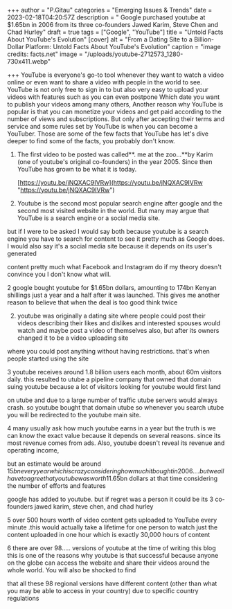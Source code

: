 +++
author = "P.Gitau"
categories = "Emerging Issues & Trends"
date = 2023-02-18T04:20:57Z
description = "  Google purchased youtube at $1.65bn in 2006 from its three co-founders Jawed Karim, Steve Chen and Chad Hurley"
draft = true
tags = ["Google", "YouTube"]
title = "Untold Facts About YouTube's Evolution"
[cover]
alt = "From a Dating Site to a Billion-Dollar Platform: Untold Facts About YouTube's Evolution"
caption = "image credits: facts.net"
image = "/uploads/youtube-2712573_1280-730x411.webp"

+++
YouTube is everyone's go-to tool whenever they want to watch a video online or even want to share a video with people in the world to see. YouTube is not only free to sign in to but also very easy to upload your videos with features such as you can even postpone Which date you want to publish your videos among many others, Another reason why YouTube is popular is that you can monetize your videos and get paid according to the number of views and subscriptions. But only after accepting their terms and service and some rules set by YouTube is when you can become a YouTuber. Those are some of the few facts that YouTube has let's dive deeper to find some of the facts, you probably don't know.

1. The first video to be posted was called**. me at the zoo...**by Karim (one of youtube's original co-founders) in the year 2005. Since then YouTube has grown to be what it is today.

   [https://youtu.be/jNQXAC9IVRw](https://youtu.be/jNQXAC9IVRw "https://youtu.be/jNQXAC9IVRw")
2. Youtube is the second most popular search engine after google and the second most visited website in the world. But many may argue that YouTube is a search engine or a social media site.

but if I were to be asked I would say both because youtube is a search engine you have to search for content to see it pretty much as Google does. I would also say it's a social media site because it depends on its user's generated 

content pretty much what Facebook and Instagram do if my theory doesn't convince you I don't know what will.

2 google bought youtube for $1.65bn dollars, amounting to 174bn Kenyan shillings just a year and a half after it was launched. This gives me another reason to believe that when the deal is too good think twice

2. youtube was originally a dating site where people could post their videos describing their likes and dislikes and interested spouses would watch and maybe post a video of themselves also, but after its owners changed it to be a video uploading site

where you could post anything without having restrictions. that's when people started using the site

3 youtube receives around 1.8 billion users each month, about 60m visitors daily. this resulted to utube a pipeline company that owned that domain suing youtube because a lot of visitors looking for youtube would first land

on utube and due to a large number of traffic utube servers would always crash. so youtube bought that domain utube so whenever you search utube you will be redirected to the youtube main site.

4 many usually ask how much youtube earns in a year but the truth is we can know the exact value because it depends on several reasons. since its most revenue comes from ads. Also, youtube doesn't reveal its revenue and operating income,

but an estimate would be around $15bn every year which is crazy considering how much it bought in 2006....but we all have to agree that youtube was worth 1$1.65bn dollars at that time considering the number of efforts and features

google has added to youtube. but if regret was a person it could be its 3 co-founders jawed karim, steve chen, and chad hurley

5 over 500 hours worth of video content gets uploaded to YouTube every minute .this would actually take a lifetime for one person to watch just the content uploaded in one hour which is exactly 30,000 hours of content

6 there are over 98..... versions of youtube at the time of writing this blog this is one of the reasons why youtube is that successful because anyone on the globe can access the website and share their videos around the whole world. You will also be shocked to find

that all these 98 regional versions have different content (other than what you may be able to access in your country) due to specific country regulations